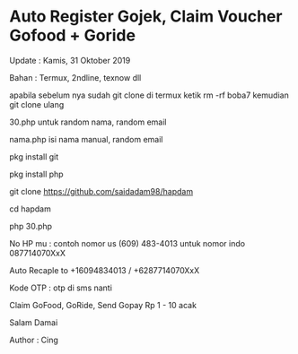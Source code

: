 # Auto Register Gojek, Claim Voucher Gofood + Goride

Update : Kamis, 31 Oktober 2019

Bahan : Termux, 2ndline, texnow dll

apabila sebelum nya sudah git clone di termux ketik rm -rf boba7 kemudian git clone ulang

30.php untuk random nama, random email

nama.php isi nama manual, random email

pkg install git

pkg install php

git clone https://github.com/saidadam98/hapdam

cd hapdam

php 30.php

No HP mu : contoh nomor us (609) 483-4013 untuk nomor indo 087714070XxX

Auto Recaple to +16094834013 / +6287714070XxX

Kode OTP : otp di sms nanti

Claim GoFood, GoRide, Send Gopay Rp 1 - 10 acak

Salam Damai

Author : Cing
